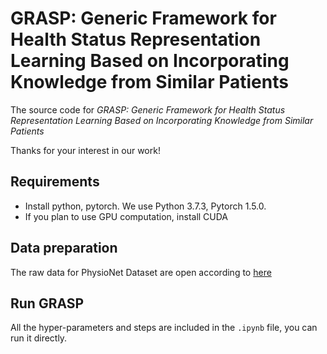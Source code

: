 # GRASP: Generic Framework for Health Status Representation Learning Based on Incorporating Knowledge from Similar Patients

The source code for *GRASP: Generic Framework for Health Status Representation Learning Based on Incorporating Knowledge from Similar Patients*

Thanks for your interest in our work!

## Requirements

* Install python, pytorch. We use Python 3.7.3, Pytorch 1.5.0.
* If you plan to use GPU computation, install CUDA

## Data preparation
The raw data for PhysioNet Dataset are open according to [here](https://journals.lww.com/ccmjournal/Fulltext/2020/02000/Early_Prediction_of_Sepsis_From_Clinical_Data__The.10.aspx)

## Run GRASP

All the hyper-parameters and steps are included in the `.ipynb` file, you can run it directly. 
